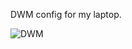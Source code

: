 DWM config for my laptop.

![DWM](https://github.com/sanchezhs/dwm-dots/blob/master/dwn-laptop.jpg?raw=true)
